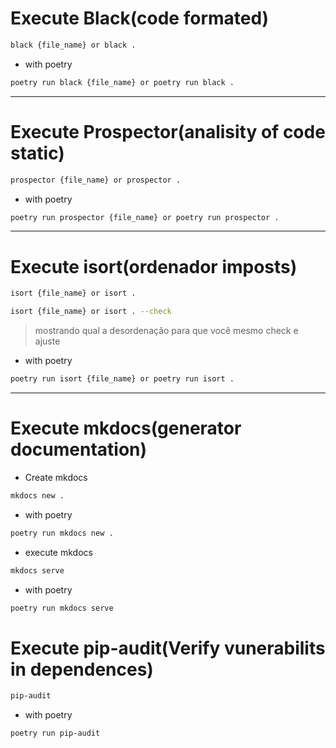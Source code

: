 # Execute Black(code formated)

```bash
black {file_name} or black .
```

- with poetry

```bash
poetry run black {file_name} or poetry run black .
```

---

# Execute Prospector(analisity of code static)

```bash
prospector {file_name} or prospector .
```

- with poetry

```bash
poetry run prospector {file_name} or poetry run prospector .
```

---

# Execute isort(ordenador imposts)

```bash
isort {file_name} or isort .
```

```bash
isort {file_name} or isort . --check
```

> mostrando qual a desordenação para que você mesmo check e ajuste

- with poetry

```bash
poetry run isort {file_name} or poetry run isort .
```

---

# Execute mkdocs(generator documentation)

- Create mkdocs

```bash
mkdocs new .
```

- with poetry

```bash
poetry run mkdocs new .
```

- execute mkdocs

```bash
mkdocs serve
```

- with poetry

```bash
poetry run mkdocs serve
```

# Execute pip-audit(Verify vunerabilits in dependences)

```bash
pip-audit
```

- with poetry

```bash
poetry run pip-audit
```
